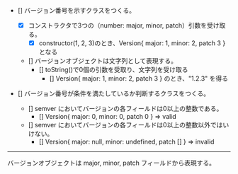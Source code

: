 - [] バージョン番号を示すクラスをつくる。
    - [x] コンストラクタで3つの（number: major, minor, patch）引数を受け取る。
        - [x] constructor(1, 2, 3)のとき、Version{ major: 1, minor: 2, patch 3 } となる
    - [] バージョンオブジェクトは文字列として表現する。
        - [] toString()で0個の引数を受取り、文字列を受け取る
            - [] Version{ major: 1, minor: 2, patch 3 } のとき、"1.2.3" を得る

- [] バージョン番号が条件を満たしているか判断するクラスをつくる。
    - [] semver においてバージョンの各フィールドは0以上の整数である。
        - [] Version{ major: 0, minor: 0, patch 0 } => valid
    - [] semver においてバージョンの各フィールドは0以上の整数以外ではいけない。
        - [] Version{ major: null, minor: undefined, patch [] } => invalid        

---

バージョンオブジェクトは major, minor, patch フィールドから表現する。
